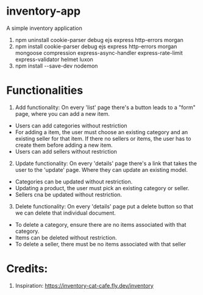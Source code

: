 # inventory-app

A simple inventory application

1. npm uninstall cookie-parser debug ejs express http-errors morgan
2. npm install cookie-parser debug ejs express http-errors morgan mongoose compression express-async-handler express-rate-limit express-validator helmet luxon
3. npm install --save-dev nodemon


# Functionalities
1. Add functionality: On every 'list' page there's a button leads to a "form" page, where you can add a new item.
  - Users can add categories without restriction
  - For adding a item, the user must choose an existing category and an existing
    seller for that item. If there no sellers or items, the user has to create them before adding a new item.
  - Users can add sellers without restriction

2. Update functionality: On every 'details' page there's a link that takes the user to the 'update' page. Where they can update an existing model.
  - Categories can be updated without restriction.
  - Updating a product, the user must pick an existing category or seller. 
  - Sellers cna be updated without restriction.

3. Delete functionality: On every 'details' page put a delete button so that we can 
  delete that individual document. 
  - To delete a category, ensure there are no items associated with that category.
  - Items can be deleted without restriction.
  - To delete a seller, there must be no items associated with that seller




# Credits:
1. Inspiration: https://inventory-cat-cafe.fly.dev/inventory
